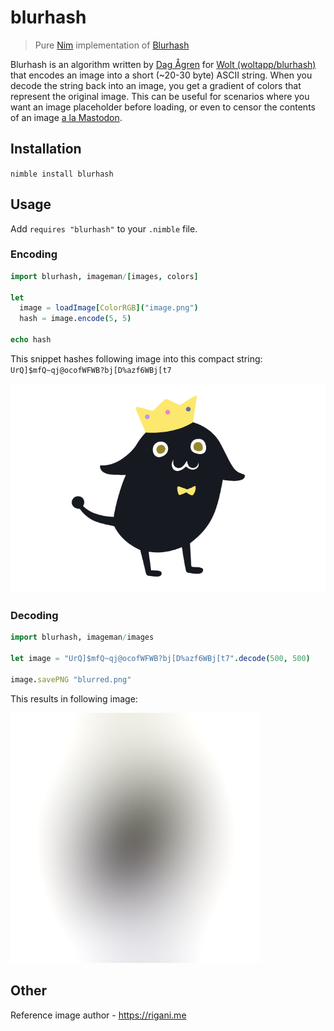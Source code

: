 # blurhash

> Pure [Nim](https://nim-lang.org) implementation of [Blurhash](https://blurha.sh)

Blurhash is an algorithm written by [Dag Ågren](https://github.com/DagAgren) for [Wolt (woltapp/blurhash)](https://github.com/woltapp/blurhash) that encodes an image into a short (~20-30 byte) ASCII string. When you decode the string back into an image, you get a gradient of colors that represent the original image. This can be useful for scenarios where you want an image placeholder before loading, or even to censor the contents of an image [a la Mastodon](https://blog.joinmastodon.org/2019/05/improving-support-for-adult-content-on-mastodon/).

## Installation

`nimble install blurhash`

## Usage

Add `requires "blurhash"` to your `.nimble` file.

### Encoding

```nim
import blurhash, imageman/[images, colors]

let
  image = loadImage[ColorRGB]("image.png")
  hash = image.encode(5, 5)

echo hash
```

This snippet hashes following image into this compact string: `UrQ]$mfQ~qj@ocofWFWB?bj[D%azf6WBj[t7`

![reference_image](tests/image.png)

### Decoding

```nim
import blurhash, imageman/images

let image = "UrQ]$mfQ~qj@ocofWFWB?bj[D%azf6WBj[t7".decode(500, 500)

image.savePNG "blurred.png"
```

This results in following image:

![blurred_image](tests/blurred.png)

## Other

Reference image author - https://rigani.me
